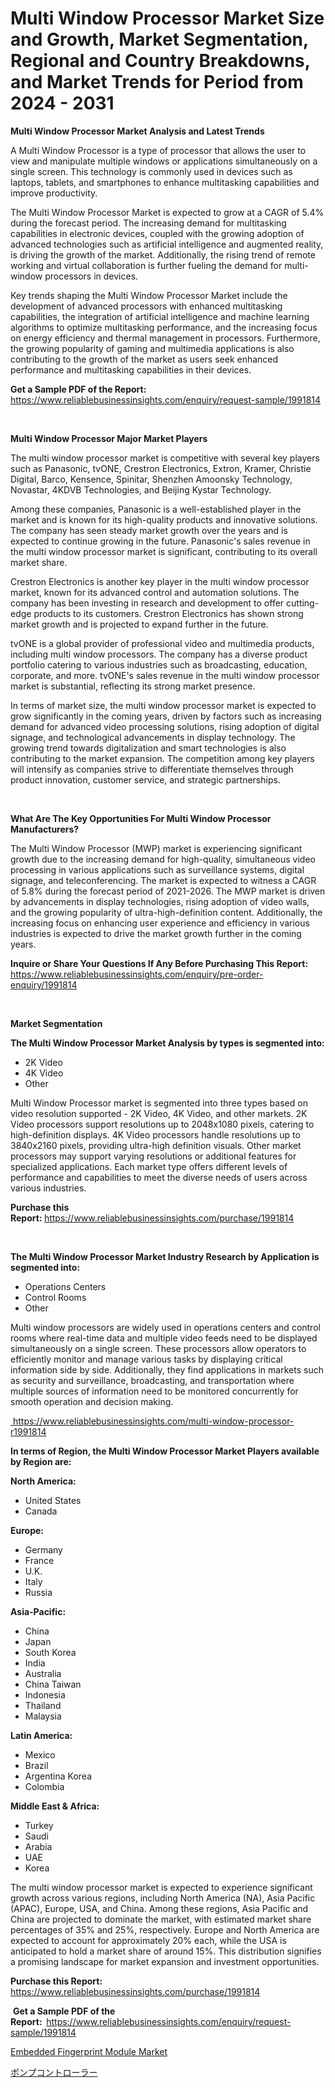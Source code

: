 <p><h1>Multi Window Processor Market Size and Growth, Market Segmentation, Regional and Country Breakdowns, and Market Trends for Period from 2024 -  2031</h1></p><p><strong>Multi Window Processor Market Analysis and Latest Trends</strong></p>
<p><p>A Multi Window Processor is a type of processor that allows the user to view and manipulate multiple windows or applications simultaneously on a single screen. This technology is commonly used in devices such as laptops, tablets, and smartphones to enhance multitasking capabilities and improve productivity.</p><p>The Multi Window Processor Market is expected to grow at a CAGR of 5.4% during the forecast period. The increasing demand for multitasking capabilities in electronic devices, coupled with the growing adoption of advanced technologies such as artificial intelligence and augmented reality, is driving the growth of the market. Additionally, the rising trend of remote working and virtual collaboration is further fueling the demand for multi-window processors in devices.</p><p>Key trends shaping the Multi Window Processor Market include the development of advanced processors with enhanced multitasking capabilities, the integration of artificial intelligence and machine learning algorithms to optimize multitasking performance, and the increasing focus on energy efficiency and thermal management in processors. Furthermore, the growing popularity of gaming and multimedia applications is also contributing to the growth of the market as users seek enhanced performance and multitasking capabilities in their devices.</p></p>
<p><strong>Get a Sample PDF of the Report:&nbsp;</strong> <a href="https://www.reliablebusinessinsights.com/enquiry/request-sample/1991814">https://www.reliablebusinessinsights.com/enquiry/request-sample/1991814</a></p>
<p>&nbsp;</p>
<p><strong>Multi Window Processor Major Market Players</strong></p>
<p><p>The multi window processor market is competitive with several key players such as Panasonic, tvONE, Crestron Electronics, Extron, Kramer, Christie Digital, Barco, Kensence, Spinitar, Shenzhen Amoonsky Technology, Novastar, 4KDVB Technologies, and Beijing Kystar Technology. </p><p>Among these companies, Panasonic is a well-established player in the market and is known for its high-quality products and innovative solutions. The company has seen steady market growth over the years and is expected to continue growing in the future. Panasonic's sales revenue in the multi window processor market is significant, contributing to its overall market share.</p><p>Crestron Electronics is another key player in the multi window processor market, known for its advanced control and automation solutions. The company has been investing in research and development to offer cutting-edge products to its customers. Crestron Electronics has shown strong market growth and is projected to expand further in the future.</p><p>tvONE is a global provider of professional video and multimedia products, including multi window processors. The company has a diverse product portfolio catering to various industries such as broadcasting, education, corporate, and more. tvONE's sales revenue in the multi window processor market is substantial, reflecting its strong market presence.</p><p>In terms of market size, the multi window processor market is expected to grow significantly in the coming years, driven by factors such as increasing demand for advanced video processing solutions, rising adoption of digital signage, and technological advancements in display technology. The growing trend towards digitalization and smart technologies is also contributing to the market expansion. The competition among key players will intensify as companies strive to differentiate themselves through product innovation, customer service, and strategic partnerships.</p></p>
<p>&nbsp;</p>
<p><strong>What Are The Key Opportunities For Multi Window Processor Manufacturers?</strong></p>
<p><p>The Multi Window Processor (MWP) market is experiencing significant growth due to the increasing demand for high-quality, simultaneous video processing in various applications such as surveillance systems, digital signage, and teleconferencing. The market is expected to witness a CAGR of 5.8% during the forecast period of 2021-2026. The MWP market is driven by advancements in display technologies, rising adoption of video walls, and the growing popularity of ultra-high-definition content. Additionally, the increasing focus on enhancing user experience and efficiency in various industries is expected to drive the market growth further in the coming years.</p></p>
<p><strong>Inquire or Share Your Questions If Any Before Purchasing This Report:</strong> <a href="https://www.reliablebusinessinsights.com/enquiry/pre-order-enquiry/1991814">https://www.reliablebusinessinsights.com/enquiry/pre-order-enquiry/1991814</a></p>
<p>&nbsp;</p>
<p><strong>Market Segmentation</strong></p>
<p><strong>The Multi Window Processor Market Analysis by types is segmented into:</strong></p>
<p><ul><li>2K Video</li><li>4K Video</li><li>Other</li></ul></p>
<p><p>Multi Window Processor market is segmented into three types based on video resolution supported - 2K Video, 4K Video, and other markets. 2K Video processors support resolutions up to 2048x1080 pixels, catering to high-definition displays. 4K Video processors handle resolutions up to 3840x2160 pixels, providing ultra-high definition visuals. Other market processors may support varying resolutions or additional features for specialized applications. Each market type offers different levels of performance and capabilities to meet the diverse needs of users across various industries.</p></p>
<p><strong>Purchase this Report:&nbsp;</strong><a href="https://www.reliablebusinessinsights.com/purchase/1991814">https://www.reliablebusinessinsights.com/purchase/1991814</a></p>
<p>&nbsp;</p>
<p><strong>The Multi Window Processor Market Industry Research by Application is segmented into:</strong></p>
<p><ul><li>Operations Centers</li><li>Control Rooms</li><li>Other</li></ul></p>
<p><p>Multi window processors are widely used in operations centers and control rooms where real-time data and multiple video feeds need to be displayed simultaneously on a single screen. These processors allow operators to efficiently monitor and manage various tasks by displaying critical information side by side. Additionally, they find applications in markets such as security and surveillance, broadcasting, and transportation where multiple sources of information need to be monitored concurrently for smooth operation and decision making.</p></p>
<p><a href="https://www.reliablebusinessinsights.com/multi-window-processor-r1991814">&nbsp;https://www.reliablebusinessinsights.com/multi-window-processor-r1991814</a></p>
<p><strong>In terms of Region, the Multi Window Processor Market Players available by Region are:</strong></p>
<p>
    <p> <strong> North America: </strong>
        <ul>
            <li>United States</li>
            <li>Canada</li>
        </ul>
        </p> 
    <p> <strong> Europe: </strong>
        <ul>
            <li>Germany</li>
            <li>France</li>
            <li>U.K.</li>
            <li>Italy</li>
            <li>Russia</li>
        </ul>
        </p> 
    <p> <strong> Asia-Pacific: </strong>
        <ul>
            <li>China</li>
            <li>Japan</li>
            <li>South Korea</li>
            <li>India</li>
            <li>Australia</li>
            <li>China Taiwan</li>
            <li>Indonesia</li>
            <li>Thailand</li>
            <li>Malaysia</li>
        </ul>
        </p> 
    <p> <strong> Latin America: </strong>
        <ul>
            <li>Mexico</li>
            <li>Brazil</li>
            <li>Argentina Korea</li>
            <li>Colombia</li>
        </ul>
        </p> 
    <p> <strong> Middle East & Africa: </strong>
        <ul>
            <li>Turkey</li>
            <li>Saudi</li>
            <li>Arabia</li>
            <li>UAE</li>
            <li>Korea</li>
        </ul>
    </p>
    </p>
<p><p>The multi window processor market is expected to experience significant growth across various regions, including North America (NA), Asia Pacific (APAC), Europe, USA, and China. Among these regions, Asia Pacific and China are projected to dominate the market, with estimated market share percentages of 35% and 25%, respectively. Europe and North America are expected to account for approximately 20% each, while the USA is anticipated to hold a market share of around 15%. This distribution signifies a promising landscape for market expansion and investment opportunities.</p></p>
<p><strong>Purchase this Report: </strong><a href="https://www.reliablebusinessinsights.com/purchase/1991814">https://www.reliablebusinessinsights.com/purchase/1991814</a></p>
<p>&nbsp;<strong>Get a Sample PDF of the Report:&nbsp;&nbsp;</strong><a href="https://www.reliablebusinessinsights.com/enquiry/request-sample/1991814">https://www.reliablebusinessinsights.com/enquiry/request-sample/1991814</a></p>
<p><strong></strong></p>
<p><p><a href="https://github.com/dancokkoe288/Market-Research-Report-List-1/blob/main/embedded-fingerprint-module-market.md">Embedded Fingerprint Module Market</a></p><p><a href="https://github.com/mohamedbakry57/Market-Research-Report-List-5/blob/main/630425834641.md">ポンプコントローラー</a></p></p>